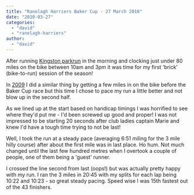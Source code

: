 ```yaml
---
title: "Ranelagh Harriers Baker Cup - 27 March 2010"
date: "2010-03-27"
categories: 
  - "david"
  - "ranelagh-harriers"
author: 
  - "david"
---
```


After running [Kingston parkrun](/2010/03/kingston-parkrun-27-march-2010/) in the morning and clocking just under 80 miles on the bike between 10am and 3pm it was time for my first 'brick' (bike-to-run) session of the season!

In [2009](/2009/04/ranelagh-harriers-baker-cup-2009/) I did a similar thing by getting a few miles in on the bike before the Baker Cup race but this time I chose to pace my run a little better and not blow up in the second half.

As we lined up at the start based on handicap timings I was horrified to see where they'd put me - I'd been screwed up good and proper! I was not impressed to be starting 20 seconds after club ladies captain Marie and knew I'd have a tough time trying to not be last!

Well, I took the run at a steady pace (averaging 6:51 miling for the 3 mile hilly course) after about the first mile was in last place. Ho hum. Not much changed until the last few hundred metres when I overtook a couple of people, one of them being a 'guest' runner.

I crossed the line second from last (oops!) but was actually pretty happy with my run. I ran the 3 miles in 20:45 with my splits for each lap being 10:22 and 10:23 - so great steady pacing. Speed wise I was 15th fastest out of the 43 finishers.
